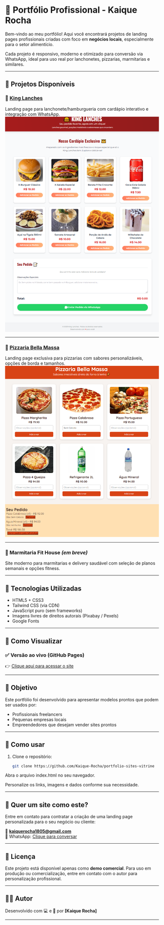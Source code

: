 # 💼 Portfólio Profissional - Kaique Rocha

Bem-vindo ao meu portfólio! Aqui você encontrará projetos de landing pages profissionais criadas com foco em **negócios locais**, especialmente para o setor alimentício.

Cada projeto é responsivo, moderno e otimizado para conversão via WhatsApp, ideal para uso real por lanchonetes, pizzarias, marmitarias e similares.

---

## 🧩 Projetos Disponíveis

### 🍔 [King Lanches](https://kaique-rocha.github.io/kinglanches/)
Landing page para lanchonete/hamburgueria com cardápio interativo e integração com WhatsApp.  
![Preview King Lanches](https://raw.githubusercontent.com/Kaique-Rocha/kinglanches/main/src/img/projeto.png)

---

### 🍕 [Pizzaria Bella Massa](https://kaique-rocha.github.io/pizzaria-bella-massa/)
Landing page exclusiva para pizzarias com sabores personalizáveis, opções de borda e tamanhos.
![Preview Pizzaria Bella Massa](https://raw.githubusercontent.com/Kaique-Rocha/pizzaria-bella-massa/main/src/img/pizzaria.png
)

---

### 🥗 Marmitaria Fit House *(em breve)*
Site moderno para marmitarias e delivery saudável com seleção de planos semanais e opções fitness.

---

## 📱 Tecnologias Utilizadas

- HTML5 + CSS3
- Tailwind CSS (via CDN)
- JavaScript puro (sem frameworks)
- Imagens livres de direitos autorais (Pixabay / Pexels)
- Google Fonts

---

## 🚀 Como Visualizar

### ✅ Versão ao vivo (GitHub Pages)

👉 [Clique aqui para acessar o site](https://kaique-rocha.github.io/portfolio-sites-vitrine/)


---

## 📌 Objetivo

Este portfólio foi desenvolvido para apresentar modelos prontos que podem ser usados por:

- Profissionais freelancers
- Pequenas empresas locais
- Empreendedores que desejam vender sites prontos

---

## 🔧 Como usar

1. Clone o repositório:
   ```bash
   git clone https://github.com/Kaique-Rocha/portfolio-sites-vitrine
Abra o arquivo index.html no seu navegador.

Personalize os links, imagens e dados conforme sua necessidade.

---

## 📣 Quer um site como este?

Entre em contato para contratar a criação de uma landing page personalizada para o seu negócio ou cliente:

📧 **kaiquerocha1805@gmail.com**  
📱 WhatsApp: [Clique para conversar](https://wa.me/+5511995481647)  


---

## 🪪 Licença

Este projeto está disponível apenas como **demo comercial**. Para uso em produção ou comercialização, entre em contato com o autor para personalização profissional.

---

## 👨‍💻 Autor

Desenvolvido com 💻 e 🍔 por **[Kaique Rocha]**

---
